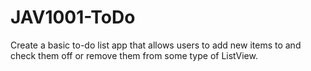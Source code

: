 # JAV1001-ToDo
Create a basic to-do list app that allows users to add new items to and check them off or remove them from some type of ListView. 
